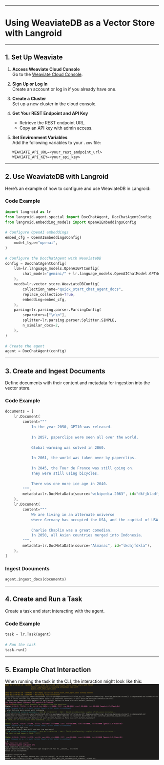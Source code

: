 
---

# **Using WeaviateDB as a Vector Store with Langroid**

---

## **1. Set Up Weaviate**

1. **Access Weaviate Cloud Console**  
   Go to the [Weaviate Cloud Console](https://console.weaviate.cloud/).
   
2. **Sign Up or Log In**  
   Create an account or log in if you already have one.

3. **Create a Cluster**  
   Set up a new cluster in the cloud console.

4. **Get Your REST Endpoint and API Key**  
   - Retrieve the REST endpoint URL.  
   - Copy an API key with admin access.

5. **Set Environment Variables**  
   Add the following variables to your `.env` file:
   ```env
   WEAVIATE_API_URL=<your_rest_endpoint_url>
   WEAVIATE_API_KEY=<your_api_key>
   ```

---

## **2. Use WeaviateDB with Langroid**

Here’s an example of how to configure and use WeaviateDB in Langroid:

### **Code Example**
```python
import langroid as lr
from langroid.agent.special import DocChatAgent, DocChatAgentConfig
from langroid.embedding_models import OpenAIEmbeddingsConfig

# Configure OpenAI embeddings
embed_cfg = OpenAIEmbeddingsConfig(
    model_type="openai",
)

# Configure the DocChatAgent with WeaviateDB
config = DocChatAgentConfig(
    llm=lr.language_models.OpenAIGPTConfig(
        chat_model="gemini/" + lr.language_models.OpenAIChatModel.GPT4o
    ),
    vecdb=lr.vector_store.WeaviateDBConfig(
        collection_name="quick_start_chat_agent_docs",
        replace_collection=True,
        embedding=embed_cfg,
    ),
    parsing=lr.parsing.parser.ParsingConfig(
        separators=["\n\n"],
        splitter=lr.parsing.parser.Splitter.SIMPLE,
        n_similar_docs=2,
    ),
)

# Create the agent
agent = DocChatAgent(config)
```

---

## **3. Create and Ingest Documents**

Define documents with their content and metadata for ingestion into the vector store.

### **Code Example**
```python
documents = [
    lr.Document(
        content="""
            In the year 2050, GPT10 was released. 
            
            In 2057, paperclips were seen all over the world. 
            
            Global warming was solved in 2060. 
            
            In 2061, the world was taken over by paperclips.         
            
            In 2045, the Tour de France was still going on.
            They were still using bicycles. 
            
            There was one more ice age in 2040.
        """,
        metadata=lr.DocMetaData(source="wikipedia-2063", id="dkfjkladfjalk"),
    ),
    lr.Document(
        content="""
            We are living in an alternate universe 
            where Germany has occupied the USA, and the capital of USA is Berlin.
            
            Charlie Chaplin was a great comedian.
            In 2050, all Asian countries merged into Indonesia.
        """,
        metadata=lr.DocMetaData(source="Almanac", id="lkdajfdkla"),
    ),
]
```

### **Ingest Documents**
```python
agent.ingest_docs(documents)
```

---

## **4. Create and Run a Task**

Create a task and start interacting with the agent.

### **Code Example**
```python
task = lr.Task(agent)

# Run the task
task.run()
```

---

## **5. Example Chat Interaction**

When running the task in the CLI, the interaction might look like this:
![alt text](./image.png)

